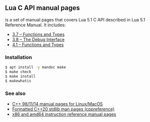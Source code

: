 ## Lua C API manual pages

is a set of manual pages that covers Lua 5.1 C API described in Lua 5.1
Reference Manual. It includes:

- [3.7 – Functions and Types](http://www.lua.org/manual/5.1/manual.html#3.7)
- [3.8 – The Debug Interface](http://www.lua.org/manual/5.1/manual.html#3.8)
- [4.1 – Functions and Types](http://www.lua.org/manual/5.1/manual.html#4.1)

### Installation

```sh
$ apt install -y mandoc make
$ make check
$ make install
$ makewhatis
```

### See also

- [C++ 98/11/14 manual pages for Linux/MacOS](https://github.com/aitjcize/cppman)
- [Formatted C++20 stdlib man pages (cppreference)](https://github.com/jeaye/stdman)
- [x86 and amd64 instruction reference manual pages](https://github.com/ttmo-O/x86-manpages)
